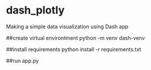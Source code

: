 # dash_plotly
Making a simple data visualization using Dash app

##create virtual environtment
python -m venv dash-venv

##install requirements
python install -r requirements.txt

##run app.py
